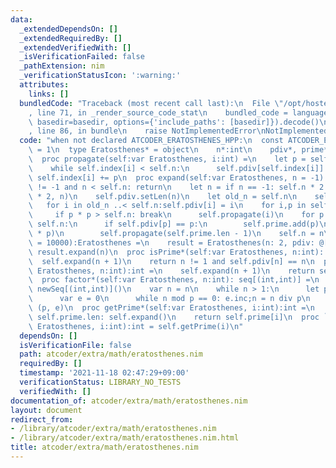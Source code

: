 ```yaml
---
data:
  _extendedDependsOn: []
  _extendedRequiredBy: []
  _extendedVerifiedWith: []
  _isVerificationFailed: false
  _pathExtension: nim
  _verificationStatusIcon: ':warning:'
  attributes:
    links: []
  bundledCode: "Traceback (most recent call last):\n  File \"/opt/hostedtoolcache/Python/3.10.2/x64/lib/python3.10/site-packages/onlinejudge_verify/documentation/build.py\"\
    , line 71, in _render_source_code_stat\n    bundled_code = language.bundle(stat.path,\
    \ basedir=basedir, options={'include_paths': [basedir]}).decode()\n  File \"/opt/hostedtoolcache/Python/3.10.2/x64/lib/python3.10/site-packages/onlinejudge_verify/languages/nim.py\"\
    , line 86, in bundle\n    raise NotImplementedError\nNotImplementedError\n"
  code: "when not declared ATCODER_ERATOSTHENES_HPP:\n  const ATCODER_ERATOSTHENES_HPP*\
    \ = 1\n  type Eratosthenes* = object\n    n*:int\n    pdiv*, prime*, index:seq[int]\n\
    \  proc propagate(self:var Eratosthenes, i:int) =\n    let p = self.prime[i]\n\
    \    while self.index[i] < self.n:\n      self.pdiv[self.index[i]] = p\n     \
    \ self.index[i] += p\n  proc expand(self:var Eratosthenes, n = -1) =\n    if n\
    \ != -1 and n < self.n: return\n    let n = if n == -1: self.n * 2 else: max(self.n\
    \ * 2, n)\n    self.pdiv.setLen(n)\n    let old_n = self.n\n    self.n = n\n \
    \   for i in old_n ..< self.n:self.pdiv[i] = i\n    for i,p in self.prime:\n \
    \     if p * p > self.n: break\n      self.propagate(i)\n    for p in old_n ..<\
    \ self.n:\n      if self.pdiv[p] == p:\n        self.prime.add(p)\n        self.index.add(p\
    \ * p)\n        self.propagate(self.prime.len - 1)\n    self.n = n\n  proc initEratosthenes*(n\
    \ = 10000):Eratosthenes =\n    result = Eratosthenes(n: 2, pdiv: @[0,0])\n   \
    \ result.expand(n)\n  proc isPrime*(self:var Eratosthenes, n:int): bool =\n  \
    \  self.expand(n + 1)\n    return n != 1 and self.pdiv[n] == n\n  proc primeDivisor*(self:var\
    \ Eratosthenes, n:int):int =\n    self.expand(n + 1)\n    return self.pdiv[n]\n\
    \  proc factor*(self:var Eratosthenes, n:int): seq[(int,int)] =\n    result =\
    \ newSeq[(int,int)]()\n    var n = n\n    while n > 1:\n      let p = self.primeDivisor(n)\n\
    \      var e = 0\n      while n mod p == 0: e.inc;n = n div p\n      result.add\
    \ (p, e)\n  proc getPrime*(self:var Eratosthenes, i:int):int =\n    while i >=\
    \ self.prime.len: self.expand()\n    return self.prime[i]\n  proc `[]`*(self:var\
    \ Eratosthenes, i:int):int = self.getPrime(i)\n"
  dependsOn: []
  isVerificationFile: false
  path: atcoder/extra/math/eratosthenes.nim
  requiredBy: []
  timestamp: '2021-11-18 02:47:29+09:00'
  verificationStatus: LIBRARY_NO_TESTS
  verifiedWith: []
documentation_of: atcoder/extra/math/eratosthenes.nim
layout: document
redirect_from:
- /library/atcoder/extra/math/eratosthenes.nim
- /library/atcoder/extra/math/eratosthenes.nim.html
title: atcoder/extra/math/eratosthenes.nim
---
```


